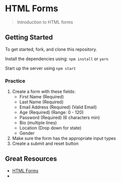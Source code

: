 # HTML Forms

> Introduction to HTML forms

## Getting Started

To get started, fork, and clone this repository.

Install the dependencies using: `npm install` or `yarn`

Start up the server using `npm start`


### Practice

1. Create a form with these fields:
    * First Name (Required)
    * Last Name (Required)
    * Email Address (Required) (Valid Email)
    * Age (Required) (Range: 0 - 120)
    * Password (Required) (6 characters min)
    * Bio (multiple lines)
    * Location (Drop down for state)
    * Gender
2. Make sure the form has the appropriate input types
3. Create a submit and reset button

## Great Resources

* [HTML Forms](https://developer.mozilla.org/en-US/docs/Learn/HTML/Forms)
*
